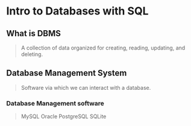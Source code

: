 #  Intro to Databases with SQL 


## What is DBMS
> A collection of data organized for creating, reading, updating, and deleting.

## Database Management System
> Software via which we can interact with a database.

### Database Management software
> MySQL
> Oracle
> PostgreSQL
> SQLite
